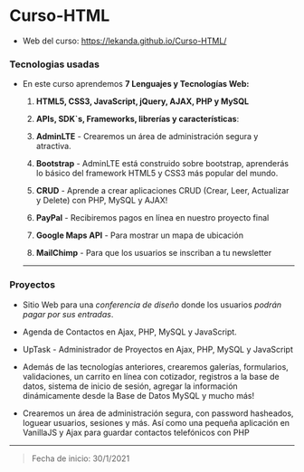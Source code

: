 # Curso-HTML

* Web del curso: [https://lekanda.github.io/Curso-HTML/
](https://lekanda.github.io/Curso-HTML/)




### Tecnologias usadas    

- En este curso aprendemos **7 Lenguajes y Tecnologías Web:**

  1. **HTML5, CSS3, JavaScript, jQuery, AJAX,  PHP y MySQL**

  2. **APIs,  SDK`s, Frameworks, librerías y características**:

  3. **AdminLTE** - Crearemos un área de administración segura y atractiva.

  4. **Bootstrap** - AdminLTE está construido sobre bootstrap, aprenderás lo básico del framework HTML5 y CSS3 más popular del mundo.

  5. **CRUD** - Aprende a crear aplicaciones CRUD (Crear, Leer, Actualizar y Delete) con PHP, MySQL y AJAX!

  6. **PayPal** - Recibiremos pagos en línea en nuestro proyecto final

  7. **Google Maps API** - Para mostrar un mapa de ubicación

  8. **MailChimp** - Para que los usuarios se inscriban a tu newsletter    

  ---

### Proyectos

* Sitio Web para una *conferencia de diseño* donde los usuarios *podrán pagar por sus entradas*.
* Agenda de Contactos en Ajax, PHP, MySQL y JavaScript.
* UpTask - Administrador de Proyectos en Ajax, PHP, MySQL y JavaScript

* Además de las tecnologías anteriores, crearemos galerías, formularios, validaciones, un carrito en línea con cotizador, registros a la base de datos, sistema de inicio de sesión, agregar la información dinámicamente desde la Base de Datos MySQL y mucho más!

* Crearemos un área de administración segura, con password hasheados, loguear usuarios, sesiones y más. Así como una pequeña aplicación en VanillaJS y Ajax para guardar contactos telefónicos con PHP   

---

> Fecha de inicio: 30/1/2021
